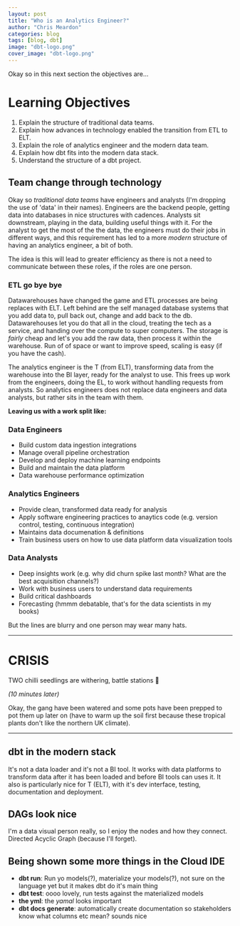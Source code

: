 ```yaml
---
layout: post
title: "Who is an Analytics Engineer?"
author: "Chris Meardon"
categories: blog
tags: [blog, dbt]
image: "dbt-logo.png"
cover_image: "dbt-logo.png"
---
```


Okay so in this next section the objectives are...

# Learning Objectives

1. Explain the structure of traditional data teams.
2. Explain how advances in technology enabled the transition from ETL to ELT.
3. Explain the role of analytics engineer and the modern data team.
4. Explain how dbt fits into the modern data stack.
5. Understand the structure of a dbt project.

## Team change through technology

Okay so _traditional data teams_ have engineers and analysts (I'm dropping the use of 'data' in their names). Engineers are the backend people, getting data into databases in nice structures with cadences. Analysts sit downstream, playing in the data, building useful things with it. For the analyst to get the most of the the data, the engineers must do their jobs in different ways, and this requirement has led to a more _modern_ structure of having an analytics engineer, a bit of both.

The idea is this will lead to greater efficiency as there is not a need to communicate between these roles, if the roles are one person.

### ETL go bye bye

Datawarehouses have changed the game and ETL processes are being replaces with ELT. Left behind are the self managed database systems that you add data to, pull back out, change and add back to the db. Datawarehouses let you do that all in the cloud, treating the tech as a service, and handing over the compute to super computers. The storage is _fairly_ cheap and let's you add the raw data, then process it within the warehouse. Run of of space or want to improve speed, scaling is easy (if you have the cash).

The analytics engineer is the T (from ELT), transforming data from the warehouse into the BI layer, ready for the analyst to use. This frees up work from the engineers, doing the EL, to work without handling requests from analysts. So analytics engineers does not replace data engineers and data analysts, but rather sits in the team with them.

**Leaving us with a work split like:**

### Data Engineers

- Build custom data ingestion integrations
- Manage overall pipeline orchestration
- Develop and deploy machine learning endpoints
- Build and maintain the data platform
- Data warehouse performance optimization

### Analytics Engineers

- Provide clean, transformed data ready for analysis
- Apply software engineering practices to anaytics code (e.g. version control, testing, continuous integration)
- Maintains data documenation & definitions
- Train business users on how to use data platform data visualization tools

### Data Analysts

- Deep insights work (e.g. why did churn spike last month? What are the best acquisition channels?)
- Work with business users to understand data requirements
- Build critical dashboards
- Forecasting (hmmm debatable, that's for the data scientists in my books)

But the lines are blurry and one person may wear many hats.

---

# CRISIS

TWO chilli seedlings are withering, battle stations 🚨

_(10 minutes later)_

Okay, the gang have been watered and some pots have been prepped to pot them up later on (have to warm up the soil first because these tropical plants don't like the northern UK climate).

---

## dbt in the modern stack

It's not a data loader and it's not a BI tool. It works with data platforms to transform data after it has been loaded and before BI tools can uses it. It also is particularly nice for T (ELT), with it's dev interface, testing, documentation and deployment.

## DAGs look nice

I'm a data visual person really, so I enjoy the nodes and how they connect. Directed Acyclic Graph (because I'll forget).

## Being shown some more things in the Cloud IDE

- **dbt run**: Run yo models(?), materialize your models(?), not sure on the language yet but it makes dbt do it's main thing
- **dbt test**: oooo lovely, run tests against the materialized models
- **the yml**: the _yamal_ looks important
- **dbt docs generate**: automatically create documentation so stakeholders know what columns etc mean? sounds nice
